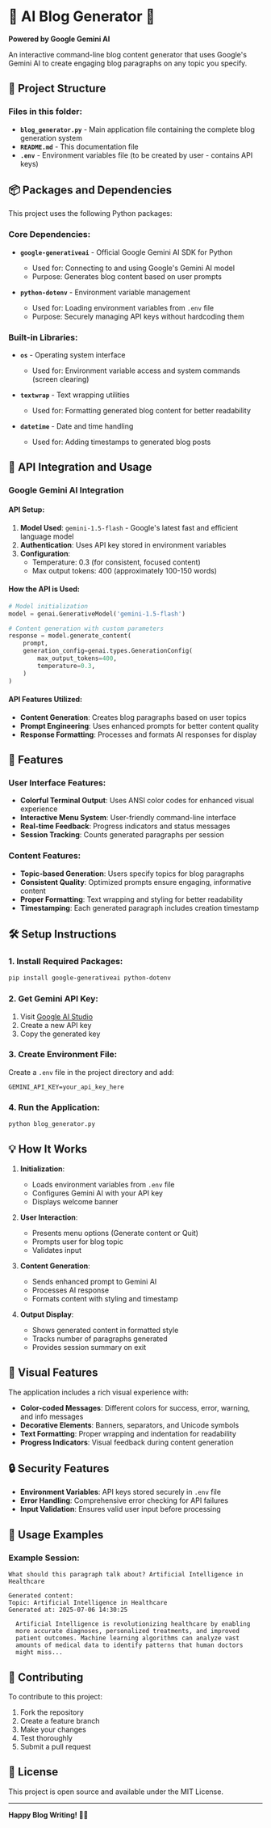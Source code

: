 # 🤖 AI Blog Generator 📝

**Powered by Google Gemini AI**

An interactive command-line blog content generator that uses Google's Gemini AI to create engaging blog paragraphs on any topic you specify.

## 📁 Project Structure

### Files in this folder:

- **`blog_generator.py`** - Main application file containing the complete blog generation system
- **`README.md`** - This documentation file
- **`.env`** - Environment variables file (to be created by user - contains API keys)

## 📦 Packages and Dependencies

This project uses the following Python packages:

### Core Dependencies:
- **`google-generativeai`** - Official Google Gemini AI SDK for Python
  - Used for: Connecting to and using Google's Gemini AI model
  - Purpose: Generates blog content based on user prompts

- **`python-dotenv`** - Environment variable management
  - Used for: Loading environment variables from `.env` file
  - Purpose: Securely managing API keys without hardcoding them

### Built-in Libraries:
- **`os`** - Operating system interface
  - Used for: Environment variable access and system commands (screen clearing)

- **`textwrap`** - Text wrapping utilities
  - Used for: Formatting generated blog content for better readability

- **`datetime`** - Date and time handling
  - Used for: Adding timestamps to generated blog posts

## 🔧 API Integration and Usage

### Google Gemini AI Integration

#### API Setup:
1. **Model Used**: `gemini-1.5-flash` - Google's latest fast and efficient language model
2. **Authentication**: Uses API key stored in environment variables
3. **Configuration**: 
   - Temperature: 0.3 (for consistent, focused content)
   - Max output tokens: 400 (approximately 100-150 words)

#### How the API is Used:

```python
# Model initialization
model = genai.GenerativeModel('gemini-1.5-flash')

# Content generation with custom parameters
response = model.generate_content(
    prompt,
    generation_config=genai.types.GenerationConfig(
        max_output_tokens=400,
        temperature=0.3,
    )
)
```

#### API Features Utilized:
- **Content Generation**: Creates blog paragraphs based on user topics
- **Prompt Engineering**: Uses enhanced prompts for better content quality
- **Response Formatting**: Processes and formats AI responses for display

## 🚀 Features

### User Interface Features:
- **Colorful Terminal Output**: Uses ANSI color codes for enhanced visual experience
- **Interactive Menu System**: User-friendly command-line interface
- **Real-time Feedback**: Progress indicators and status messages
- **Session Tracking**: Counts generated paragraphs per session

### Content Features:
- **Topic-based Generation**: Users specify topics for blog paragraphs
- **Consistent Quality**: Optimized prompts ensure engaging, informative content
- **Proper Formatting**: Text wrapping and styling for better readability
- **Timestamping**: Each generated paragraph includes creation timestamp

## 🛠️ Setup Instructions

### 1. Install Required Packages:
```bash
pip install google-generativeai python-dotenv
```

### 2. Get Gemini API Key:
1. Visit [Google AI Studio](https://makersuite.google.com/app/apikey)
2. Create a new API key
3. Copy the generated key

### 3. Create Environment File:
Create a `.env` file in the project directory and add:
```
GEMINI_API_KEY=your_api_key_here
```

### 4. Run the Application:
```bash
python blog_generator.py
```

## 💡 How It Works

1. **Initialization**: 
   - Loads environment variables from `.env` file
   - Configures Gemini AI with your API key
   - Displays welcome banner

2. **User Interaction**:
   - Presents menu options (Generate content or Quit)
   - Prompts user for blog topic
   - Validates input

3. **Content Generation**:
   - Sends enhanced prompt to Gemini AI
   - Processes AI response
   - Formats content with styling and timestamp

4. **Output Display**:
   - Shows generated content in formatted style
   - Tracks number of paragraphs generated
   - Provides session summary on exit

## 🎨 Visual Features

The application includes a rich visual experience with:
- **Color-coded Messages**: Different colors for success, error, warning, and info messages
- **Decorative Elements**: Banners, separators, and Unicode symbols
- **Text Formatting**: Proper wrapping and indentation for readability
- **Progress Indicators**: Visual feedback during content generation

## 🔒 Security Features

- **Environment Variables**: API keys stored securely in `.env` file
- **Error Handling**: Comprehensive error checking for API failures
- **Input Validation**: Ensures valid user input before processing

## 📝 Usage Examples

### Example Session:
```
What should this paragraph talk about? Artificial Intelligence in Healthcare

Generated content:
Topic: Artificial Intelligence in Healthcare
Generated at: 2025-07-06 14:30:25

  Artificial Intelligence is revolutionizing healthcare by enabling 
  more accurate diagnoses, personalized treatments, and improved 
  patient outcomes. Machine learning algorithms can analyze vast 
  amounts of medical data to identify patterns that human doctors 
  might miss...
```

## 🤝 Contributing

To contribute to this project:
1. Fork the repository
2. Create a feature branch
3. Make your changes
4. Test thoroughly
5. Submit a pull request

## 📄 License

This project is open source and available under the MIT License.

---

**Happy Blog Writing! 📝✨**